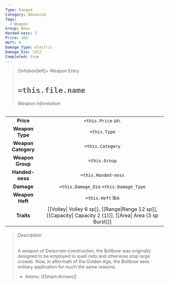```yaml
---
Type: Ranged
Category: Advanced
Tags:
  - Weapon
Group: Bows
Handed-ness: 2
Price: 160
Heft: 6
Damage_Type: electric
Damage_Die: 1d12
Completed: true
---
```

> [!infobox|left]+ Weapon Entry
> # `=this.file.name`
> ###### Weapon Information
|                     |                                                                                         |
|:-------------------:|:---------------------------------------------------------------------------------------:|
|      **Price**      |                                    `=this.Price` un.                                    |
|   **Weapon Type**   |                                      `=this.Type`                                       |
| **Weapon Category** |                                    `=this.Category`                                     |
|  **Weapon Group**   |                                      `=this.Group`                                      |
|   **Handed-ness**   |                                   `=this.Handed-ness`                                   |
|     **Damage**      |                         `=this.Damage_Die` `=this.Damage_Type`                          |
|   **Weapon Heft**   |                                    `=this.Heft` lbs                                     |
|     **Traits**      | [[Volley\| Volley 6 sp]], [[Range\|Range 12 sp]], [[Capacity\| Capacity 2 (1)]], [[Area\| Area (3 sp Burst)]] |
> ###### *Description*
> A weapon of Dwaurven construction, the Boltbow was originally designed to be employed to quell riots and otherwise stop large crowds. Now, in aftermath of the Golden Age, the Boltbow sees military application for much the same reasons. 
> - Ammo: [[Smart-Arrows]]